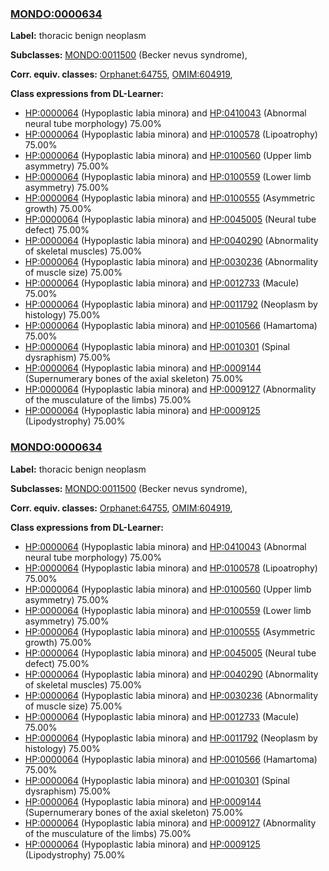 
### [MONDO:0000634](http://purl.obolibrary.org/obo/MONDO_0000634)
**Label:** thoracic benign neoplasm

**Subclasses:** [MONDO:0011500](http://purl.obolibrary.org/obo/MONDO_0011500) (Becker nevus syndrome), 

**Corr. equiv. classes:** [Orphanet:64755](http://www.orpha.net/ORDO/Orphanet_64755), [OMIM:604919](http://purl.obolibrary.org/obo/OMIM_604919), 

**Class expressions from DL-Learner:**

- [HP:0000064](http://purl.obolibrary.org/obo/HP_0000064) (Hypoplastic labia minora) and [HP:0410043](http://purl.obolibrary.org/obo/HP_0410043) (Abnormal neural tube morphology) 75.00%
- [HP:0000064](http://purl.obolibrary.org/obo/HP_0000064) (Hypoplastic labia minora) and [HP:0100578](http://purl.obolibrary.org/obo/HP_0100578) (Lipoatrophy) 75.00%
- [HP:0000064](http://purl.obolibrary.org/obo/HP_0000064) (Hypoplastic labia minora) and [HP:0100560](http://purl.obolibrary.org/obo/HP_0100560) (Upper limb asymmetry) 75.00%
- [HP:0000064](http://purl.obolibrary.org/obo/HP_0000064) (Hypoplastic labia minora) and [HP:0100559](http://purl.obolibrary.org/obo/HP_0100559) (Lower limb asymmetry) 75.00%
- [HP:0000064](http://purl.obolibrary.org/obo/HP_0000064) (Hypoplastic labia minora) and [HP:0100555](http://purl.obolibrary.org/obo/HP_0100555) (Asymmetric growth) 75.00%
- [HP:0000064](http://purl.obolibrary.org/obo/HP_0000064) (Hypoplastic labia minora) and [HP:0045005](http://purl.obolibrary.org/obo/HP_0045005) (Neural tube defect) 75.00%
- [HP:0000064](http://purl.obolibrary.org/obo/HP_0000064) (Hypoplastic labia minora) and [HP:0040290](http://purl.obolibrary.org/obo/HP_0040290) (Abnormality of skeletal muscles) 75.00%
- [HP:0000064](http://purl.obolibrary.org/obo/HP_0000064) (Hypoplastic labia minora) and [HP:0030236](http://purl.obolibrary.org/obo/HP_0030236) (Abnormality of muscle size) 75.00%
- [HP:0000064](http://purl.obolibrary.org/obo/HP_0000064) (Hypoplastic labia minora) and [HP:0012733](http://purl.obolibrary.org/obo/HP_0012733) (Macule) 75.00%
- [HP:0000064](http://purl.obolibrary.org/obo/HP_0000064) (Hypoplastic labia minora) and [HP:0011792](http://purl.obolibrary.org/obo/HP_0011792) (Neoplasm by histology) 75.00%
- [HP:0000064](http://purl.obolibrary.org/obo/HP_0000064) (Hypoplastic labia minora) and [HP:0010566](http://purl.obolibrary.org/obo/HP_0010566) (Hamartoma) 75.00%
- [HP:0000064](http://purl.obolibrary.org/obo/HP_0000064) (Hypoplastic labia minora) and [HP:0010301](http://purl.obolibrary.org/obo/HP_0010301) (Spinal dysraphism) 75.00%
- [HP:0000064](http://purl.obolibrary.org/obo/HP_0000064) (Hypoplastic labia minora) and [HP:0009144](http://purl.obolibrary.org/obo/HP_0009144) (Supernumerary bones of the axial skeleton) 75.00%
- [HP:0000064](http://purl.obolibrary.org/obo/HP_0000064) (Hypoplastic labia minora) and [HP:0009127](http://purl.obolibrary.org/obo/HP_0009127) (Abnormality of the musculature of the limbs) 75.00%
- [HP:0000064](http://purl.obolibrary.org/obo/HP_0000064) (Hypoplastic labia minora) and [HP:0009125](http://purl.obolibrary.org/obo/HP_0009125) (Lipodystrophy) 75.00%



### [MONDO:0000634](http://purl.obolibrary.org/obo/MONDO_0000634)
**Label:** thoracic benign neoplasm

**Subclasses:** [MONDO:0011500](http://purl.obolibrary.org/obo/MONDO_0011500) (Becker nevus syndrome), 

**Corr. equiv. classes:** [Orphanet:64755](http://www.orpha.net/ORDO/Orphanet_64755), [OMIM:604919](http://purl.obolibrary.org/obo/OMIM_604919), 

**Class expressions from DL-Learner:**

- [HP:0000064](http://purl.obolibrary.org/obo/HP_0000064) (Hypoplastic labia minora) and [HP:0410043](http://purl.obolibrary.org/obo/HP_0410043) (Abnormal neural tube morphology) 75.00%
- [HP:0000064](http://purl.obolibrary.org/obo/HP_0000064) (Hypoplastic labia minora) and [HP:0100578](http://purl.obolibrary.org/obo/HP_0100578) (Lipoatrophy) 75.00%
- [HP:0000064](http://purl.obolibrary.org/obo/HP_0000064) (Hypoplastic labia minora) and [HP:0100560](http://purl.obolibrary.org/obo/HP_0100560) (Upper limb asymmetry) 75.00%
- [HP:0000064](http://purl.obolibrary.org/obo/HP_0000064) (Hypoplastic labia minora) and [HP:0100559](http://purl.obolibrary.org/obo/HP_0100559) (Lower limb asymmetry) 75.00%
- [HP:0000064](http://purl.obolibrary.org/obo/HP_0000064) (Hypoplastic labia minora) and [HP:0100555](http://purl.obolibrary.org/obo/HP_0100555) (Asymmetric growth) 75.00%
- [HP:0000064](http://purl.obolibrary.org/obo/HP_0000064) (Hypoplastic labia minora) and [HP:0045005](http://purl.obolibrary.org/obo/HP_0045005) (Neural tube defect) 75.00%
- [HP:0000064](http://purl.obolibrary.org/obo/HP_0000064) (Hypoplastic labia minora) and [HP:0040290](http://purl.obolibrary.org/obo/HP_0040290) (Abnormality of skeletal muscles) 75.00%
- [HP:0000064](http://purl.obolibrary.org/obo/HP_0000064) (Hypoplastic labia minora) and [HP:0030236](http://purl.obolibrary.org/obo/HP_0030236) (Abnormality of muscle size) 75.00%
- [HP:0000064](http://purl.obolibrary.org/obo/HP_0000064) (Hypoplastic labia minora) and [HP:0012733](http://purl.obolibrary.org/obo/HP_0012733) (Macule) 75.00%
- [HP:0000064](http://purl.obolibrary.org/obo/HP_0000064) (Hypoplastic labia minora) and [HP:0011792](http://purl.obolibrary.org/obo/HP_0011792) (Neoplasm by histology) 75.00%
- [HP:0000064](http://purl.obolibrary.org/obo/HP_0000064) (Hypoplastic labia minora) and [HP:0010566](http://purl.obolibrary.org/obo/HP_0010566) (Hamartoma) 75.00%
- [HP:0000064](http://purl.obolibrary.org/obo/HP_0000064) (Hypoplastic labia minora) and [HP:0010301](http://purl.obolibrary.org/obo/HP_0010301) (Spinal dysraphism) 75.00%
- [HP:0000064](http://purl.obolibrary.org/obo/HP_0000064) (Hypoplastic labia minora) and [HP:0009144](http://purl.obolibrary.org/obo/HP_0009144) (Supernumerary bones of the axial skeleton) 75.00%
- [HP:0000064](http://purl.obolibrary.org/obo/HP_0000064) (Hypoplastic labia minora) and [HP:0009127](http://purl.obolibrary.org/obo/HP_0009127) (Abnormality of the musculature of the limbs) 75.00%
- [HP:0000064](http://purl.obolibrary.org/obo/HP_0000064) (Hypoplastic labia minora) and [HP:0009125](http://purl.obolibrary.org/obo/HP_0009125) (Lipodystrophy) 75.00%


